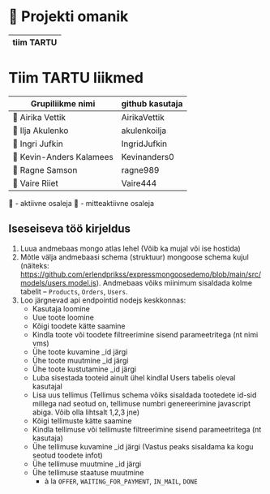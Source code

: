 

# :memo: Projekti omanik

| tiim TARTU |
| ---|

# Tiim TARTU liikmed

| Grupiliikme nimi | github kasutaja |
| --- | --- |
| :green_book: Airika Vettik | AirikaVettik |
| :closed_book: Ilja Akulenko | akulenkoilja |
| :green_book: Ingri Jufkin | IngridJufkin |
| :green_book: Kevin-Anders Kalamees | Kevinanders0 |
| :green_book: Ragne Samson | ragne989 |
| :green_book: Vaire Riiet | Vaire444 |

:green_book: - aktiivne osaleja 
:closed_book: - mitteaktiivne osaleja


## Iseseiseva töö kirjeldus

1. Luua andmebaas mongo atlas lehel (Võib ka mujal või ise hostida)
2. Mõtle välja andmebaasi schema (struktuur) mongoose schema kujul (näiteks: https://github.com/erlendprikss/expressmongoosedemo/blob/main/src/models/users.model.js). Andmebaas võiks miinimum sisaldada kolme tabelit – `Products`, `Orders`, `Users`.
3. Loo järgnevad api endpointid nodejs keskkonnas:
   - Kasutaja loomine
   - Uue toote loomine 
   - Kõigi toodete kätte saamine
   - Kindla toote või toodete filtreerimine sisend parameetritega (nt nimi vms)
   - Ühe toote kuvamine _id järgi
   - Ühe toote muutmine _id järgi
   - Ühe toote kustutamine _id järgi
   - Luba sisestada tooteid ainult ühel kindlal Users tabelis oleval kasutajal
   - Lisa uus tellimus (Tellimus schema võiks sisaldada tootedete id-sid millega nad seotud on, tellimuse numbri genereerimine javascript abiga. Võib olla lihtsalt 1,2,3 jne)
   - Kõigi tellimuste kätte saamine
   - Kindla tellimuse või tellimuste filtreerimine sisend parameetritega (nt kasutaja)
   - Ühe tellimuse kuvamine _id järgi (Vastus peaks sisaldama ka kogu seotud toodete infot)
   - Ühe tellimuse muutmine _id järgi
   - Ühe tellimuse staatuse muutmine
     -  à la `OFFER`, `WAITING_FOR_PAYMENT`, `IN_MAIL`, `DONE`
